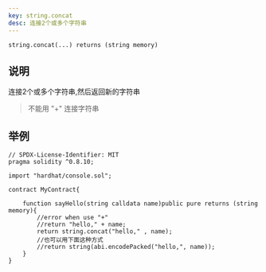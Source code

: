 ```yaml
---
key: string.concat
desc: 连接2个或多个字符串
---
```


```solidity
string.concat(...) returns (string memory)
```



## 说明

连接2个或多个字符串,然后返回新的字符串

> 不能用 "+" 连接字符串



## 举例

```solidity
// SPDX-License-Identifier: MIT
pragma solidity ^0.8.10;

import "hardhat/console.sol";

contract MyContract{

    function sayHello(string calldata name)public pure returns (string memory){
        //error when use "+"
        //return "hello," + name;
        return string.concat("hello," , name);
        //也可以用下面这种方式
        //return string(abi.encodePacked("hello,", name));
    }
}

```


